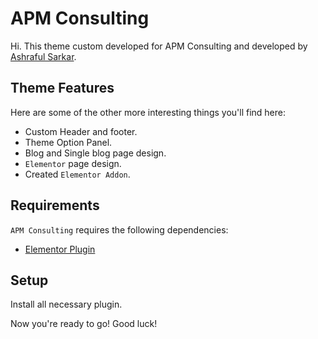 # APM Consulting

Hi. This theme custom developed for APM Consulting and developed by [Ashraful Sarkar](mailto:ashrafulsarkar47@gmail.com).

Theme Features
---------------
Here are some of the other more interesting things you'll find here:

* Custom Header and footer.
* Theme Option Panel.
* Blog and Single blog page design.
* `Elementor` page design.
* Created `Elementor Addon`.


Requirements
---------------

`APM Consulting` requires the following dependencies:

- [Elementor Plugin](https://elementor.com/)

Setup
--------------
Install all necessary plugin. 

Now you're ready to go!
Good luck!